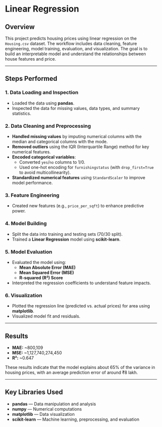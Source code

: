 

#  Linear Regression

## Overview

This project predicts housing prices using linear regression on the `Housing.csv` dataset. The workflow includes data cleaning, feature engineering, model training, evaluation, and visualization. The goal is to build an interpretable model and understand the relationships between house features and price.

---


## Steps Performed

### 1. **Data Loading and Inspection**
- Loaded the data using **pandas**.
- Inspected the data for missing values, data types, and summary statistics.

### 2. **Data Cleaning and Preprocessing**
- **Handled missing values** by imputing numerical columns with the median and categorical columns with the mode.
- **Removed outliers** using the IQR (Interquartile Range) method for key numerical features.
- **Encoded categorical variables**:
  - Converted `yes`/`no` columns to 1/0.
  - Used one-hot encoding for `furnishingstatus` (with `drop_first=True` to avoid multicollinearity).
- **Standardized numerical features** using `StandardScaler` to improve model performance.

### 3. **Feature Engineering**
- Created new features (e.g., `price_per_sqft`) to enhance predictive power.

### 4. **Model Building**
- Split the data into training and testing sets (70/30 split).
- Trained a **Linear Regression** model using **scikit-learn**.

### 5. **Model Evaluation**
- Evaluated the model using:
  - **Mean Absolute Error (MAE)**
  - **Mean Squared Error (MSE)**
  - **R-squared (R²) Score**
- Interpreted the regression coefficients to understand feature impacts.

### 6. **Visualization**
- Plotted the regression line (predicted vs. actual prices) for area using **matplotlib**.
- Visualized model fit and residuals.

---

## Results

- **MAE:** ~800,109
- **MSE:** ~1,127,740,274,450
- **R²:** ~0.647

These results indicate that the model explains about 65% of the variance in housing prices, with an average prediction error of around ₹8 lakh.

---

## Key Libraries Used

- **pandas** — Data manipulation and analysis
- **numpy** — Numerical computations
- **matplotlib** — Data visualization
- **scikit-learn** — Machine learning, preprocessing, and evaluation
